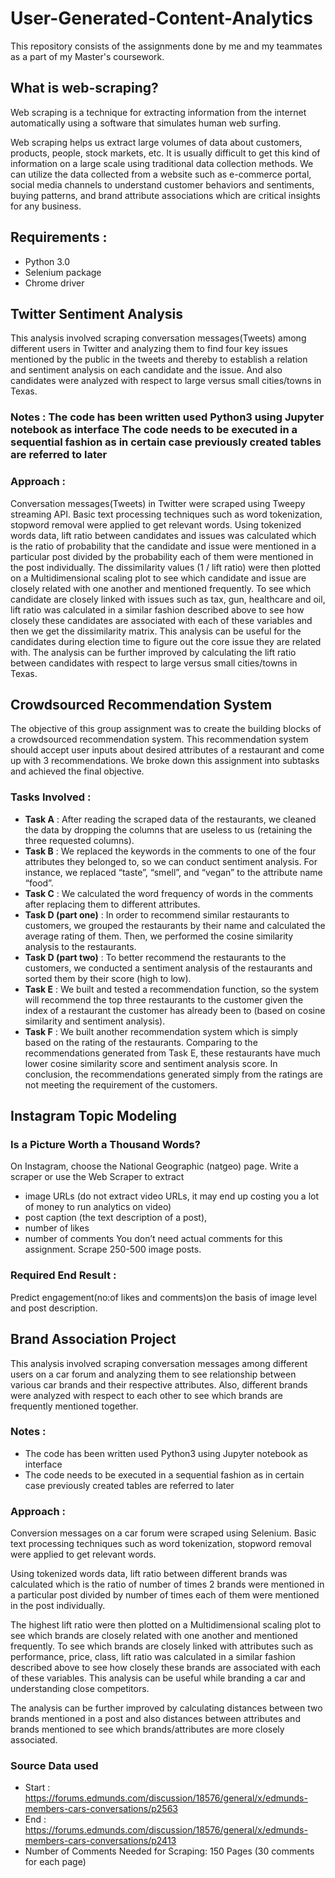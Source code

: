 # User-Generated-Content-Analytics
This repository consists of the assignments done by me and my teammates as a part of my Master's coursework.

## What is web-scraping?
Web scraping is a technique for extracting information from the internet automatically using a software that simulates human web surfing.

Web scraping helps us extract large volumes of data about customers, products, people, stock markets, etc. It is usually difficult to get this kind of information on a large scale using traditional data collection methods. We can utilize the data collected from a website such as e-commerce portal, social media channels to understand customer behaviors and sentiments, buying patterns, and brand attribute associations which are critical insights for any business.

## Requirements :
* Python 3.0
* Selenium package
* Chrome driver

## Twitter Sentiment Analysis
This analysis involved scraping conversation messages(Tweets) among different users in Twitter and analyzing them to find four key issues mentioned by the public in the tweets and thereby to establish a relation and sentiment analysis on each candidate and the issue. And also candidates were analyzed with respect to large versus small cities/towns in Texas.

### Notes : The code has been written used Python3 using Jupyter notebook as interface The code needs to be executed in a sequential fashion as in certain case previously created tables are referred to later

### Approach : 
Conversation messages(Tweets) in Twitter were scraped using Tweepy streaming API. Basic text processing techniques such as word tokenization, stopword removal were applied to get relevant words. Using tokenized words data, lift ratio between candidates and issues was calculated which is the ratio of probability that the candidate and issue were mentioned in a particular post divided by the probability each of them were mentioned in the post individually. The dissimilarity values (1 / lift ratio) were then plotted on a Multidimensional scaling plot to see which candidate and issue are closely related with one another and mentioned frequently. To see which candidate are closely linked with issues such as tax, gun, healthcare and oil, lift ratio was calculated in a similar fashion described above to see how closely these candidates are associated with each of these variables and then we get the dissimilarity matrix. This analysis can be useful for the candidates during election time to figure out the core issue they are related with. The analysis can be further improved by calculating the lift ratio between candidates with respect to large versus small cities/towns in Texas.

## Crowdsourced Recommendation System
The objective of this group assignment was to create the building blocks of a crowdsourced recommendation system. This recommendation system should accept user inputs about desired attributes of a restaurant and come up with 3 recommendations.  We broke down this assignment into subtasks and achieved the final objective.

### Tasks Involved :

* **Task A** : After reading the scraped data of the restaurants, we cleaned the data by dropping the columns that are useless to us (retaining the three requested columns).
* **Task B** : We replaced the keywords in the comments to one of the four attributes they belonged to, so we can conduct sentiment analysis. For instance, we replaced “taste”, “smell”, and “vegan” to the attribute name “food”.
* **Task C** : We calculated the word frequency of words in the comments after replacing them to different attributes.
* **Task D (part one)** : In order to recommend similar restaurants to customers, we grouped the restaurants by their name and calculated the average rating of them. Then, we performed the cosine similarity analysis to the restaurants.
* **Task D (part two)** : To better recommend the restaurants to the customers, we conducted a sentiment analysis of the restaurants and sorted them by their score (high to low).
* **Task E** : We built and tested a recommendation function, so the system will recommend the top three restaurants to the customer given the index of a restaurant the customer has already been to (based on cosine similarity and sentiment analysis).
* **Task F** : We built another recommendation system which is simply based on the rating of the restaurants. Comparing to the recommendations generated from Task E, these restaurants have much lower cosine similarity score and sentiment analysis score. In conclusion, the recommendations generated simply from the ratings are not meeting the requirement of the customers.

## Instagram Topic Modeling

### Is a Picture Worth a Thousand Words?
On Instagram, choose the National Geographic (natgeo) page. Write a scraper or use the Web Scraper to extract 
  * image URLs (do not extract video URLs, it may end up costing you a lot of money to run analytics on video)
  * post caption (the text description of a post), 
  * number of likes 
  * number of comments
You don’t need actual comments for this assignment. Scrape 250-500 image posts. 

### Required End Result : 
Predict engagement(no:of likes and comments)on the basis of image level and post description.

## Brand Association Project
This analysis involved scraping conversation messages among different users on a car forum and analyzing them to see relationship between various car brands and their respective attributes. Also, different brands were analyzed with respect to each other to see which brands are frequently mentioned together.

### Notes :
* The code has been written used Python3 using Jupyter notebook as interface
* The code needs to be executed in a sequential fashion as in certain case previously
created tables are referred to later

### Approach :
Conversion messages on a car forum were scraped using Selenium. Basic text processing techniques such as word tokenization, stopword removal were applied to get relevant words.

Using tokenized words data, ​lift ratio​ between different brands was calculated which is the ratio of number of times 2 brands were mentioned in a particular post divided by number of times each of them were mentioned in the post individually.

The highest lift ratio were then plotted on a ​Multidimensional scaling​ plot to see which brands are closely related with one another and mentioned frequently. To see which brands are closely linked with attributes such as performance, price, class, lift ratio was calculated in a similar fashion described above to see how closely these brands are associated with each of these variables. This analysis can be useful while branding a car and understanding close competitors.

The analysis can be further improved by calculating distances between two brands mentioned in a post and also distances between attributes and brands mentioned to see which brands/attributes are more closely associated.

### Source Data used
* Start :
https://forums.edmunds.com/discussion/18576/general/x/edmunds-members-cars-conversations/p2563
* End :
https://forums.edmunds.com/discussion/18576/general/x/edmunds-members-cars-conversations/p2413
* Number of Comments Needed for Scraping: 150 Pages (30 comments for each page)










